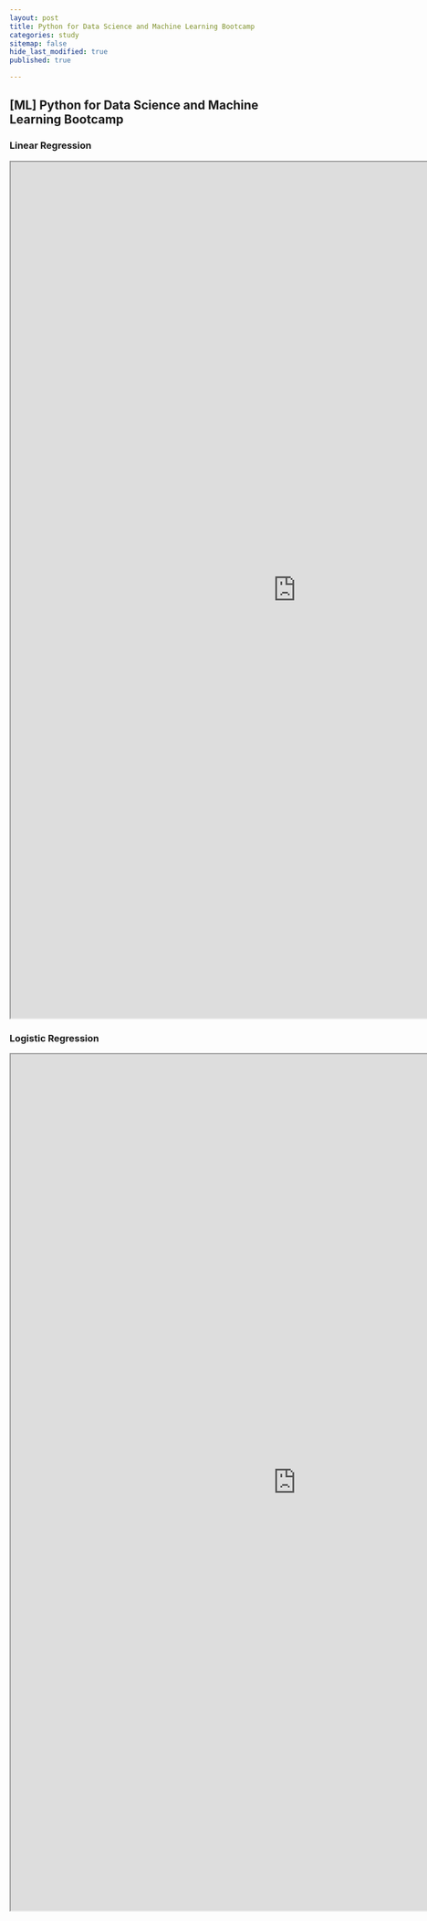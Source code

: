 ```yaml
---
layout: post
title: Python for Data Science and Machine Learning Bootcamp
categories: study
sitemap: false
hide_last_modified: true
published: true

---
```


## [ML] Python for Data Science and Machine Learning Bootcamp

### Linear Regression
<iframe src="https://nbviewer.org/github/soyeonkimgithub/Python_for_DS_and_ML_Bootcamp/blob/main/02-Linear%20Regression%20Project-Mine.ipynb" width="1000" height="1500" scrolling="yes" frameborder="1"></iframe>

### Logistic Regression
<iframe src="https://nbviewer.org/github/soyeonkimgithub/Python_for_DS_and_ML_Bootcamp/blob/main/02-Logistic%20Regression%20Project-Mine.ipynb" width="1000" height="1500" scrolling="yes" frameborder="1"></iframe>

